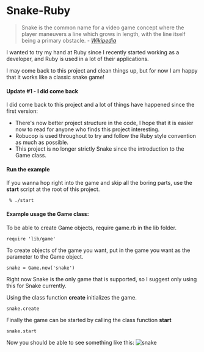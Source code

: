 # Snake-Ruby
>Snake is the common name for a video game concept where the player maneuvers a line which grows in length, with the line itself being a primary obstacle. - _[Wikipedia](https://en.wikipedia.org/wiki/Snake_(video_game_genre))_

I wanted to try my hand at Ruby since I recently started working as a developer, and Ruby is used in a lot of their applications.

I may come back to this project and clean things up, but for now I am happy that it works like a classic snake game!


#### Update #1 - I did come back
I did come back to this project and a lot of things have
happened since the first version:

* There's now better project structure in the code, I hope that 
it is easier now to read for anyone who finds this project interesting.
* Robucop is used throughout to try and follow the Ruby style convention as much as possible.
* This project is no longer strictly Snake since the introduction to the Game class.

#### Run the example
If you wanna hop right into the game and skip all the boring parts, use the **start** script at the root of this project.

     % ./start

#### Example usage the Game class:
To be able to create Game objects, require game.rb in the lib folder.

    require 'lib/game'
To create objects of the game you want, put in the game you want as the parameter to the Game object.

    snake = Game.new('snake')

Right now Snake is the only game that is supported, so I suggest only using this for Snake currently.

Using the class function **create** initializes the game.

    snake.create

Finally the game can be started by calling the class function **start**

    snake.start

Now you should be able to see something like this:
![snake](https://user-images.githubusercontent.com/38702971/92303156-9ac2f680-ef72-11ea-8255-f460d8b0665c.png)
